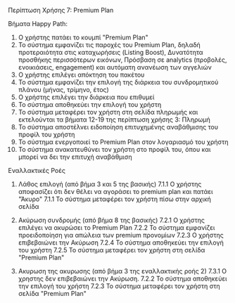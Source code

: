 Περίπτωση Χρήσης 7: Premium Plan

Βήματα Happy Path:
1.  Ο χρήστης πατάει το κουμπί "Premium Plan"
2.  Το σύστημα εμφανίζει τις παροχές του Premium Plan, δηλαδή προτεραιότητα στις καταχωρήσεις (Listing Boost), Δυνατότητα προσθήκης περισσότερων εικόνων, Πρόσβαση σε analytics (προβολές, ενοικιάσεις, engagement) και αυτόματη ανανέωση των αγγελιών
3.  Ο χρήστης επιλέγει απόκτηση του πακέτου 
4.  Το σύστημα εμφανίζει την επιλογή της διάρκεια του συνδρομητικού πλάνου (μήνας, τρίμηνο, έτος)
5.  Ο χρήστης επιλέγει την διάρκεια που επιθυμεί
6.  Το σύστημα αποθηκεύει την επιλογή του χρήστη
7.  Το σύστημα μεταφέρει τον χρήστη στη σελίδα πληρωμής και εκτελούνται τα βήματα 12-19 της περίπτωση χρήσης 3: Πληρωμή
8.  Το σύστημα αποστέλνει ειδοποίηση επιτυχημένης αναβάθμισης του προφίλ του χρήστη
9.  Το σύστημα ενεργοποιεί το Premium Plan στον λογαριασμό του χρήστη
10. Το σύστημα ανακατευθύνει τον χρήστη στο προφίλ του, όπου και μπορεί να δει την επιτυχή αναβάθμιση

Εναλλακτικές Ροές
1. Λάθος επιλογή (από βήμα 3 και 5 της βασικής)
7.1.1 Ο χρήστης αποφασίζει ότι δεν θέλει να αγοράσει το premium plan και πατάει "Άκυρο"
7.1.1 Το σύστημα μεταφέρει τον χρήστη πίσω στην αρχική σελίδα

2. Ακύρωση συνδρομής (από βήμα 8 της βασικής)
7.2.1 Ο χρήστης επιλέγει να ακυρώσει το Premium Plan
7.2.2 Το σύστημα εμφανίζει προειδοποίηση για απώλεια των premium προνομίων
7.2.3 Ο χρήστης επιβεβαιώνει την Ακύρωση
7.2.4 Το σύστημα αποθηκεύει την επιλογή του χρήστη
7.2.5 Το σύστημα μεταφέρει τον χρήστη στη σελίδα "Premium Plan"

3. Ακυρωση της ακυρωσης (από βήμα 3 της εναλλακτικής ροής 2)
7.3.1 Ο χρηστης δεν επιβεβαιώνει την Ακύρωση.
7.2.2 Το σύστημα αποθηκεύει την επιλογή του χρήστη
7.2.3 Το σύστημα μεταφέρει τον χρήστη στη σελίδα "Premium Plan"

<!-- 2. Λήξη συνδρομής (από βήμα 3 και 5 της βασικής)
1.2.8) Το σύστημα εντοπίζει ότι η συνδρομή του χρήστη λήγει σύντομα.
1.2.9) Ο χρήστης λαμβάνει ειδοποίηση για ανανέωση. (extends notification)
1.2.10) Ο χρήστης επιλέγει "Ανανέωση".
1.2.11) Μεταβαση στο βημα 3 της βασικης ροης. -->
<!-- 
3.
1.3.10.2) Ο χρηστης δεν ανανεωνει.
1.3.11) Το συστημα απενεργοποιει το Premium Plan.
1.3.12) Το συστημα ενεργοποιεί το Basic Plan. -->

